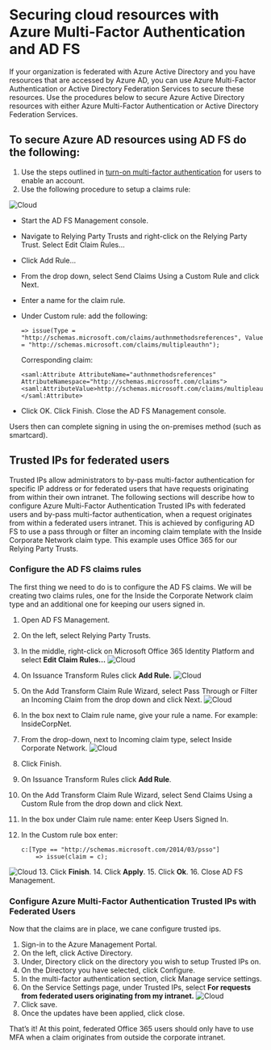 <properties 
	pageTitle="Securing cloud resources with Azure Multi-Factor Authentication and AD FS" 
	description="This is the Azure Multi-Factor authentication page that describes how to get started with Azure MFA and AD FS in the cloud." 
	services="multi-factor-authentication" 
	documentationCenter="" 
	authors="billmath" 
	manager="stevenpo" 
	editor="curtland"/>

<tags 
	ms.service="multi-factor-authentication" 
	ms.workload="identity" 
	ms.tgt_pltfrm="na" 
	ms.devlang="na" 
	ms.topic="article" 
	ms.date="11/19/2015" 
	ms.author="billmath"/>

# Securing cloud resources with Azure Multi-Factor Authentication and AD FS

If your organization is federated with Azure Active Directory and you have resources that are accessed by Azure AD, you can use Azure Multi-Factor Authentication or Active Directory Federation Services to secure these resources. Use the procedures below to secure Azure Active Directory resources with either Azure Multi-Factor Authentication or Active Directory Federation Services.

## To secure Azure AD resources using AD FS do the following: 



1. Use the steps outlined in [turn-on multi-factor authentication](active-directory/multi-factor-authentication-get-started-cloud.md#turn-on-multi-factor-authentication-for-users) for users to enable an account.
2. Use the following procedure to setup a claims rule:

![Cloud](./media/multi-factor-authentication-get-started-adfs-cloud/adfs1.png)

- 	Start the AD FS Management console.
- 	Navigate to Relying Party Trusts and right-click on the Relying Party Trust. Select Edit Claim Rules…
- 	Click Add Rule…
- 	From the drop down, select Send Claims Using a Custom Rule and click Next.
- 	Enter a name for the claim rule.
- 	Under Custom rule: add the following:


		=> issue(Type = "http://schemas.microsoft.com/claims/authnmethodsreferences", Value = "http://schemas.microsoft.com/claims/multipleauthn");

	Corresponding claim:

		<saml:Attribute AttributeName="authnmethodsreferences" AttributeNamespace="http://schemas.microsoft.com/claims">
		<saml:AttributeValue>http://schemas.microsoft.com/claims/multipleauthn</saml:AttributeValue>
		</saml:Attribute>
- Click OK. Click Finish. Close the AD FS Management console.

Users then can complete signing in using the on-premises method (such as smartcard).

## Trusted IPs for federated users
Trusted IPs allow administrators to by-pass multi-factor authentication for specific IP address or for federated users that have requests originating from within their own intranet. The following sections will describe how to configure Azure Multi-Factor Authentication Trusted IPs with federated users and by-pass multi-factor authentication, when a request originates from within a federated users intranet.  This is achieved by configuring AD FS to use a pass through or filter an incoming claim template with the Inside Corporate Network claim type.  This example uses Office 365 for our Relying Party Trusts.

### Configure the AD FS claims rules

The first thing we need to do is to configure the AD FS claims. We will be creating two claims rules, one for the Inside the Corporate Network claim type and an additional one for keeping our users signed in.

1. Open AD FS Management.
2. On the left, select Relying Party Trusts.
3. In the middle, right-click on Microsoft Office 365 Identity Platform and select **Edit Claim Rules…**
![Cloud](./media/multi-factor-authentication-get-started-adfs-cloud/trustedip1.png)
4. On Issuance Transform Rules click **Add Rule.**
![Cloud](./media/multi-factor-authentication-get-started-adfs-cloud/trustedip2.png)
5. On the Add Transform Claim Rule Wizard, select Pass Through or Filter an Incoming Claim from the drop down and click Next.
![Cloud](./media/multi-factor-authentication-get-started-adfs-cloud/trustedip3.png)
6. In the box next to Claim rule name, give your rule a name. For example: InsideCorpNet.
7. From the drop-down, next to Incoming claim type, select Inside Corporate Network.
![Cloud](./media/multi-factor-authentication-get-started-adfs-cloud/trustedip4.png)
8. Click Finish.
9. On Issuance Transform Rules click **Add Rule**.
10. On the Add Transform Claim Rule Wizard, select Send Claims Using a Custom Rule from the drop down and click Next.
11. In the box under Claim rule name: enter Keep Users Signed In.
12. In the Custom rule box enter:
	    
		c:[Type == "http://schemas.microsoft.com/2014/03/psso"]
			=> issue(claim = c);
![Cloud](./media/multi-factor-authentication-get-started-adfs-cloud/trustedip5.png)
13. Click **Finish**.
14. Click **Apply**.
15. Click **Ok**.
16. Close AD FS Management.



### Configure Azure Multi-Factor Authentication Trusted IPs with Federated Users
Now that the claims are in place, we cane configure trusted ips.

1. Sign-in to the Azure Management Portal.
2. On the left, click Active Directory.
3. Under, Directory click on the directory you wish to setup Trusted IPs on.
4. On the Directory you have selected, click Configure.
5. In the multi-factor authentication section, click Manage service settings.
6. On the Service Settings page, under Trusted IPs, select **For requests from federated users originating from my intranet.**
![Cloud](./media/multi-factor-authentication-get-started-adfs-cloud/trustedip6.png)
7. Click save.
8. Once the updates have been applied, click close.


That’s it! At this point, federated Office 365 users should only have to use MFA when a claim originates from outside the corporate intranet.






